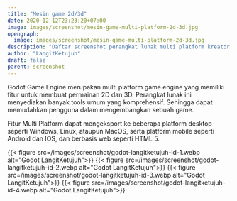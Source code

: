 ```yaml
---
title: "Mesin game 2d/3d"
date: 2020-12-12T23:23:20+07:00
image: images/screenshot/mesin-game-multi-platform-2d-3d.jpg
opengraph:
  image: images/screenshot/mesin-game-multi-platform-2d-3d.jpg
description: "Daftar screenshot perangkat lunak multi platform kreator 2d/3d mesin game"
author: "LangitKetujuh"
draft: false
parent: screenshot
---
```


Godot Game Engine merupakan multi platform game engine yang memiliki fitur untuk membuat permainan 2D dan 3D. Perangkat lunak ini menyediakan banyak tools umum yang komprehensif. Sehingga dapat memudahkan pengguna dalam mengembangkan sebuah game.

Fitur Multi Platform dapat mengeksport ke beberapa platform desktop seperti Windows, Linux, ataupun MacOS, serta platform mobile seperti Android dan IOS, dan berbasis web seperti HTML 5.

{{< figure src=/images/screenshot/godot-langitketujuh-id-1.webp alt="Godot LangitKetujuh">}}
{{< figure src=/images/screenshot/godot-langitketujuh-id-2.webp alt="Godot LangitKetujuh">}}
{{< figure src=/images/screenshot/godot-langitketujuh-id-3.webp alt="Godot LangitKetujuh">}}
{{< figure src=/images/screenshot/godot-langitketujuh-id-4.webp alt="Godot LangitKetujuh">}}
